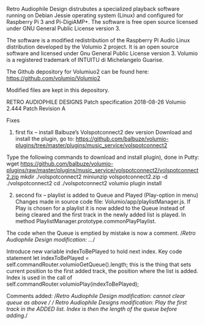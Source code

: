 
Retro Audiophile Design distrubutes a specialized playback software running on Debian Jessie operating system (Linux) and configured for Raspberry Pi 3 and Pi-DigiAMP+. The software is free open source licensed under GNU General Public License version 3.

The software is a modified redistribution of the Raspberry Pi Audio Linux distribution developed by the Volumio 2 project. It is an open source software and licensed under Gnu General Public License version 3. Volumio is a registered trademark of INTUITU di Michelangelo Guarise.

The Github depository for Volumiuo2 can be found here: https://github.com/volumio/Volumio2

Modified files are kept in this depository.


RETRO AUDIOPHILE DESIGNS 		Patch specification	2018-08-26
Volumio 2.444 Patch Revision A

Fixes
1. first fix – install Balbuze’s Volspotconnect2 dev version 
Download and install the plugin, go to:
 https://github.com/balbuze/volumio-plugins/tree/master/plugins/music_service/volspotconnect2

Type the following commands to download and install plugin), done in Putty:
wget https://github.com/balbuze/volumio-plugins/raw/master/plugins/music_service/volspotconnect2/volspotconnect2.zip
mkdir ./volspotconnect2
miniunzip volspotconnect2.zip -d ./volspotconnect2
cd ./volspotconnect2
volumio plugin install

2. second fix – playlist is added to Queue and Played (Play-option in menu)
Changes made in source code file: Volumio/app/playlistManager.js. If Play is chosen for a playlist it is now added to the Queue instead of being cleared and the first track in the newly added list is played.
In method PlaylistManager.prototype.commonPlayPlaylist.

The code when the Queue is emptied by mistake is now a comment. 
/*Retro Audiophile Design modification: …*/

Introduce new variable indexToBePlayed to hold next index. Key code statement let indexToBePlayed = self.commandRouter.volumioGetQueue().length;   this is the thing that sets current position to the first added track, the position where the list is added. Index is used in the call of self.commandRouter.volumioPlay(indexToBePlayed);

Comments added:
/*Retro Audiophile Design modification: cannot clear queue as above */
/* Retro Audiophile Designs modification: Play the first track in the ADDED list. Index is then the length of the queue before adding.*/
